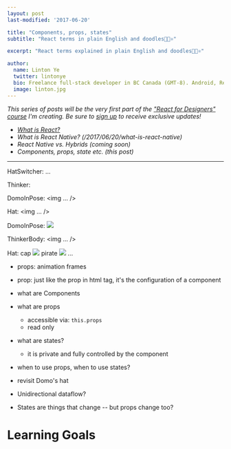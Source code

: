 ```yaml
---
layout: post
last-modified: '2017-06-20'

title: "Components, props, states"
subtitle: "React terms in plain English and doodles🌴🎄⚛"

excerpt: "React terms explained in plain English and doodles🌴🎄⚛"

author:
  name: Linton Ye
  twitter: lintonye
  bio: Freelance full-stack developer in BC Canada (GMT-8). Android, React Native, Node.js, MongoDB, PostgreSQL. <a href="mailto:linton@jimulabs.com">Contact me.</a>
  image: linton.jpg
---
```


_This series of posts will be the very first part of the ["React for Designers" course](http://learnreact.design) I'm creating. Be sure to [sign up](http://learnreact.design) to receive exclusive updates!_

- _[What is React?](/2017/06/08/what-is-react/)_
- _What is React Native? (/2017/06/20/what-is-react-native)_
- _React Native vs. Hybrids (coming soon)_
- _Components, props, state etc. (this post)_

---
<div>
  <HatSwitcher />
  <Thinker />
</div>

HatSwitcher: ...

Thinker:
  <div>
    <DomoInPose />
    <Hat />
  </div>

DomoInPose:
  <img ... />

Hat:
  <img ... />

DomoInPose:
  <img src="https://..." />


<div>
  <HatSwitcher />
  <Thinker hat={hat}/>
</div>

ThinkerBody:
  <img ... />

Hat:
  cap
    <img src="cap.png" />
  pirate
    <img src="pirate.png" />
  ...

- props: animation frames

- prop: just like the prop in html tag, it's the configuration of a component


- what are Components
- what are props
  - accessible via: `this.props`
  - read only
- what are states?
  - it is private and fully controlled by the component
- when to use props, when to use states?
- revisit Domo's hat
- Unidirectional dataflow?
- States are things that change -- but props change too?


<a name="learning-goals">

# Learning Goals

<a name="endofpost">
